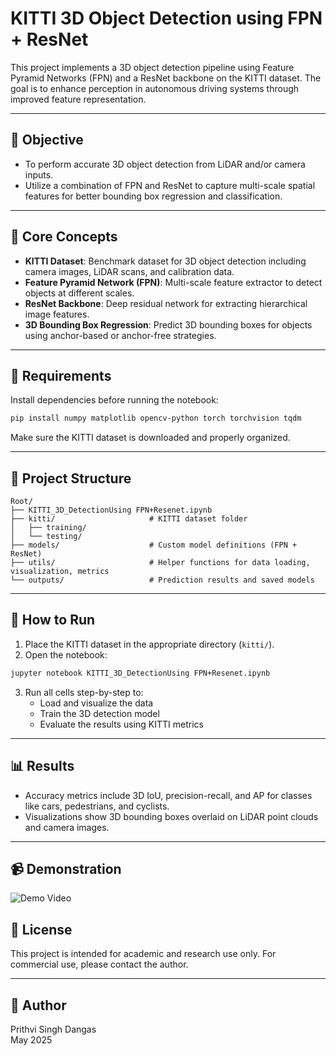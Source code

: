 
# KITTI 3D Object Detection using FPN + ResNet

This project implements a 3D object detection pipeline using Feature Pyramid Networks (FPN) and a ResNet backbone on the KITTI dataset. The goal is to enhance perception in autonomous driving systems through improved feature representation.

---

## 📌 Objective

- To perform accurate 3D object detection from LiDAR and/or camera inputs.
- Utilize a combination of FPN and ResNet to capture multi-scale spatial features for better bounding box regression and classification.

---

## 🧠 Core Concepts

- **KITTI Dataset**: Benchmark dataset for 3D object detection including camera images, LiDAR scans, and calibration data.
- **Feature Pyramid Network (FPN)**: Multi-scale feature extractor to detect objects at different scales.
- **ResNet Backbone**: Deep residual network for extracting hierarchical image features.
- **3D Bounding Box Regression**: Predict 3D bounding boxes for objects using anchor-based or anchor-free strategies.

---

## 🧰 Requirements

Install dependencies before running the notebook:

```bash
pip install numpy matplotlib opencv-python torch torchvision tqdm
```

Make sure the KITTI dataset is downloaded and properly organized.

---

## 📁 Project Structure

```
Root/
├── KITTI_3D_DetectionUsing FPN+Resenet.ipynb
├── kitti/                     # KITTI dataset folder
│   ├── training/
│   └── testing/
├── models/                    # Custom model definitions (FPN + ResNet)
├── utils/                     # Helper functions for data loading, visualization, metrics
└── outputs/                   # Prediction results and saved models
```

---

## 🚀 How to Run

1. Place the KITTI dataset in the appropriate directory (`kitti/`).
2. Open the notebook:
```bash
jupyter notebook KITTI_3D_DetectionUsing FPN+Resenet.ipynb
```
3. Run all cells step-by-step to:
   - Load and visualize the data
   - Train the 3D detection model
   - Evaluate the results using KITTI metrics

---

## 📊 Results

- Accuracy metrics include 3D IoU, precision-recall, and AP for classes like cars, pedestrians, and cyclists.
- Visualizations show 3D bounding boxes overlaid on LiDAR point clouds and camera images.

---
## 📹 Demonstration
![Demo Video](demo.gif)
## 📄 License

This project is intended for academic and research use only. For commercial use, please contact the author.

---

## 👤 Author

Prithvi Singh Dangas  
May 2025
